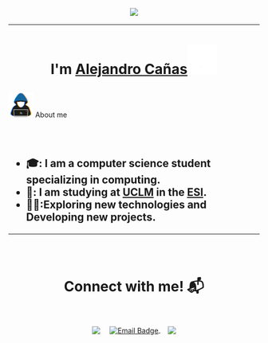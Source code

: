 <p align="center">
  <img src="https://miro.medium.com/max/2048/1*OohqW5DGh9CQS4hLY5FXzA.png" height="230"/>
</p>
<hr>
<h1 align="center">I'm <a href="https://github.com/AlejandroCB-23">Alejandro Cañas<a><img src="https://github.com/AlejandroCB-23/AlejandroCB-23/blob/main/wave.gif" width="60px"/></h1>
<h2></h2><picture><img src = "https://github.com/AlejandroCB-23/AlejandroCB-23/blob/main/about_me.gif?raw=true" width = 50px></picture> About me<h2>
<Br>

- 🎓: I am a computer science student specializing in computing.
- 🏫: I am studying at [UCLM](https://www.uclm.es) in the [ESI](https://esi.uclm.es).
- 👨‍💻:Exploring new technologies and Developing new projects.

<hr>
<Br>
<h1 align="center">Connect with me! 📬</h1>
<Br>
<p align="center">
<a href="https://www.linkedin.com/in/alejandro-cañas-borreguero-79722933a/" target="blank"><img align="center" src="https://img.shields.io/badge/Alejandro Cañas-0077B5?style=for-the-badge&logo=linkedin&logoColor=white" /></a> &nbsp;&nbsp;&nbsp; <a href="mailto:alexcanas08@gmail.com" target="blank">
  <img align="center" src="https://img.shields.io/badge/alexcanas08@gmail.com-D14836?style=for-the-badge&logo=gmail&logoColor=white" alt="Email Badge">
</a></a>    &nbsp;&nbsp;&nbsp;       <a href="https://www.github.com/Aryagm" target="blank"><img align="center" src="https://img.shields.io/badge/AlejandroCB--23-black?style=for-the-badge&logo=github&logoColor=white" /></a>
</p>
  

